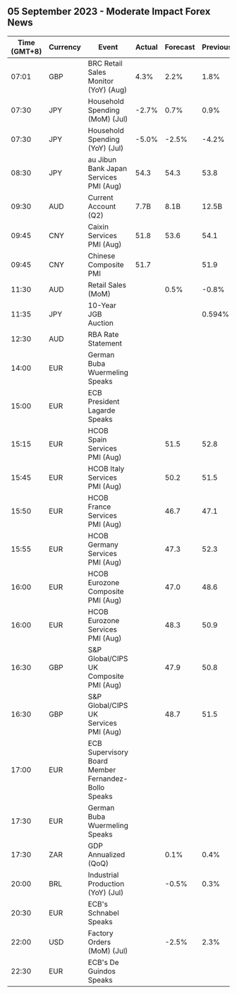 ## 05 September 2023 - Moderate Impact Forex News

| Time (GMT+8) | Currency | Event | Actual | Forecast | Previous |
|------|----------|-------|--------|----------|----------|
| 07:01 | GBP | BRC Retail Sales Monitor (YoY) (Aug) | 4.3% | 2.2% | 1.8% |
| 07:30 | JPY | Household Spending (MoM) (Jul) | -2.7% | 0.7% | 0.9% |
| 07:30 | JPY | Household Spending (YoY) (Jul) | -5.0% | -2.5% | -4.2% |
| 08:30 | JPY | au Jibun Bank Japan Services PMI (Aug) | 54.3 | 54.3 | 53.8 |
| 09:30 | AUD | Current Account (Q2) | 7.7B | 8.1B | 12.5B |
| 09:45 | CNY | Caixin Services PMI (Aug) | 51.8 | 53.6 | 54.1 |
| 09:45 | CNY | Chinese Composite PMI | 51.7 |  | 51.9 |
| 11:30 | AUD | Retail Sales (MoM) |  | 0.5% | -0.8% |
| 11:35 | JPY | 10-Year JGB Auction |  |  | 0.594% |
| 12:30 | AUD | RBA Rate Statement |  |  |  |
| 14:00 | EUR | German Buba Wuermeling Speaks |  |  |  |
| 15:00 | EUR | ECB President Lagarde Speaks |  |  |  |
| 15:15 | EUR | HCOB Spain Services PMI (Aug) |  | 51.5 | 52.8 |
| 15:45 | EUR | HCOB Italy Services PMI (Aug) |  | 50.2 | 51.5 |
| 15:50 | EUR | HCOB France Services PMI (Aug) |  | 46.7 | 47.1 |
| 15:55 | EUR | HCOB Germany Services PMI (Aug) |  | 47.3 | 52.3 |
| 16:00 | EUR | HCOB Eurozone Composite PMI (Aug) |  | 47.0 | 48.6 |
| 16:00 | EUR | HCOB Eurozone Services PMI (Aug) |  | 48.3 | 50.9 |
| 16:30 | GBP | S&P Global/CIPS UK Composite PMI (Aug) |  | 47.9 | 50.8 |
| 16:30 | GBP | S&P Global/CIPS UK Services PMI (Aug) |  | 48.7 | 51.5 |
| 17:00 | EUR | ECB Supervisory Board Member Fernandez-Bollo Speaks |  |  |  |
| 17:30 | EUR | German Buba Wuermeling Speaks |  |  |  |
| 17:30 | ZAR | GDP Annualized (QoQ) |  | 0.1% | 0.4% |
| 20:00 | BRL | Industrial Production (YoY) (Jul) |  | -0.5% | 0.3% |
| 20:30 | EUR | ECB's Schnabel Speaks |  |  |  |
| 22:00 | USD | Factory Orders (MoM) (Jul) |  | -2.5% | 2.3% |
| 22:30 | EUR | ECB's De Guindos Speaks |  |  |  |
